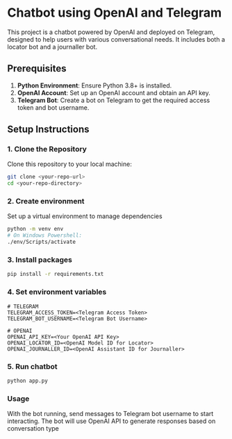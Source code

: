 # Chatbot using OpenAI and Telegram

This project is a chatbot powered by OpenAI and deployed on Telegram, designed to help users with various conversational needs. It includes both a locator bot and a journaller bot.

## Prerequisites

1. **Python Environment**: Ensure Python 3.8+ is installed.
2. **OpenAI Account**: Set up an OpenAI account and obtain an API key.
3. **Telegram Bot**: Create a bot on Telegram to get the required access token and bot username.

## Setup Instructions

### 1. Clone the Repository

Clone this repository to your local machine:

```bash
git clone <your-repo-url>
cd <your-repo-directory>
```

### 2. Create environment
Set up a virtual environment to manage dependencies
```bash
python -m venv env
# On Windows Powershell:
./env/Scripts/activate
```

### 3. Install packages
```bash
pip install -r requirements.txt
```

### 4. Set environment variables
```text
# TELEGRAM
TELEGRAM_ACCESS_TOKEN=<Telegram Access Token>
TELEGRAM_BOT_USERNAME=<Telegram Bot Username>

# OPENAI
OPENAI_API_KEY=<Your OpenAI API Key>
OPENAI_LOCATOR_ID=<OpenAI Model ID for Locator>
OPENAI_JOURNALLER_ID=<OpenAI Assistant ID for Journaller>
```

### 5. Run chatbot
```bash
python app.py
```

### Usage
With the bot running, send messages to Telegram bot username to start interacting. The bot will use OpenAI API to generate responses based on conversation type